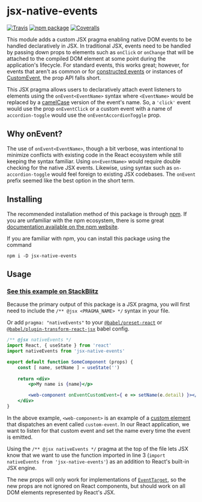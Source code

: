 # jsx-native-events

[![Travis][build-badge]][build]
[![npm package][npm-badge]][npm]
[![Coveralls][coveralls-badge]][coveralls]

This module adds a custom JSX pragma enabling native DOM events to be handled declaratively in JSX. In traditional JSX, events need to be handled by passing down props to elements such as `onClick` or `onChange` that will be attached to the compiled DOM element at some point during the application's lifecycle. For standard events, this works great; however, for events that aren't as common or for [constructed events](https://developer.mozilla.org/en-US/docs/Web/Guide/Events/Creating_and_triggering_events) or instances of [CustomEvent](https://developer.mozilla.org/en-US/docs/Web/API/CustomEvent/CustomEvent), the prop API falls short.

This JSX pragma allows users to declaratively attach event listeners to elements using the `onEvent<EventName>` syntax where `<EventName>` would be replaced by a [camelCase](https://en.wikipedia.org/wiki/Camel_case) version of the event's name. So, a `'click'` event would use the prop `onEventClick` or a custom event with a name of `accordion-toggle` would use the `onEventAccordionToggle` prop.

## Why onEvent?

The use of `onEvent<EventName>`, though a bit verbose, was intentional to minimize conflicts with existing code in the React ecosystem while still keeping the syntax familiar. Using `on<EventName>` would require double checking for the native JSX events. Likewise, using syntax such as `on-accordion-toggle` would feel foreign to existing JSX codebases. The `onEvent` prefix seemed like the best option in the short term.

## Installing

The recommended installation method of this package is through [npm](http://npmjs.com). If you are unfamiliar with the npm ecosystem, there is some great [documentation available on the npm website](https://docs.npmjs.com/cli/install).

If you are familiar with npm, you can install this package using the command

`npm i -D jsx-native-events`

## Usage

### [See this example on StackBlitz](https://stackblitz.com/edit/jsx-native-events-demo)

Because the primary output of this package is a JSX pragma, you will first need to include the `/** @jsx <PRAGMA_NAME> */` syntax in your file.

Or add `pragma: "nativeEvents"` to your [`@babel/preset-react`](https://babeljs.io/docs/en/babel-preset-react) or [`@babel/plugin-transform-react-jsx`](https://babeljs.io/docs/en/babel-plugin-transform-react-jsx) babel config.

```jsx
/** @jsx nativeEvents */
import React, { useState } from 'react'
import nativeEvents from 'jsx-native-events'

export default function SomeComponent (props) {
    const [ name, setName ] = useState('')
    
    return <div>
        <p>My name is {name}</p>

        <web-component onEventCustomEvent={ e => setName(e.detail) }></web-component>
    </div>
}
```

In the above example, `<web-component>` is an example of a [custom element](https://css-tricks.com/an-introduction-to-web-components/) that dispatches an event called `custom-event`. In our React application, we want to listen for that custom event and set the name every time the event is emitted.

Using the `/** @jsx nativeEvents */` pragma at the top of the file lets JSX know that we want to use the function imported in line 3 (`import nativeEvents from 'jsx-native-events'`) as an addition to React's built-in JSX engine.

The new props will only work for implementations of [`EventTarget`](https://developer.mozilla.org/en-US/docs/Web/API/EventTarget), so the new props are not ignored on React components, but should work on all DOM elements represented by React's JSX.

[build-badge]: https://img.shields.io/travis/user/repo/master.png?style=flat-square
[build]: https://travis-ci.org/user/repo

[npm-badge]: https://img.shields.io/npm/v/npm-package.png?style=flat-square
[npm]: https://www.npmjs.org/package/npm-package

[coveralls-badge]: https://img.shields.io/coveralls/user/repo/master.png?style=flat-square
[coveralls]: https://coveralls.io/github/user/repo
